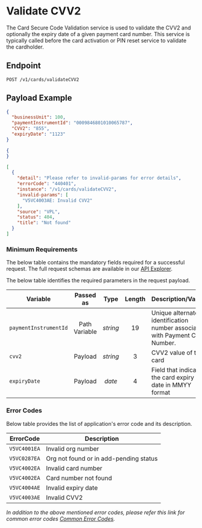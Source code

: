 # Validate CVV2

The Card Secure Code Validation service is used to validate the CVV2  and optionally the expiry date of a given payment card number. This service is typically called before the card activation or PIN reset service to validate the cardholder.

## Endpoint

`POST /v1/cards/validateCVV2`

## Payload Example

<!--
type: tab
titles: Request, Response, Error
-->

```json
{
  "businessUnit": 100,
  "paymentInstrumentId": "0009846801010065787",
  "CVV2": "855",
  "expiryDate": "1123"
}

```

<!--
type: tab
--> 

```json
{
}
```

<!--
type: tab
--> 

```json
[
  {
    "detail": "Please refer to invalid-params for error details",
    "errorCode": "440401",
    "instance": "/v1/cards/validateCVV2",
    "invalid-params": [
      "V5VC4003AE: Invalid CVV2"
    ],
    "source": "VPL",
    "status": 404,
    "title": "Not found"
  }
]
```

<!-- type: tab-end -->

### Minimum Requirements

The below table contains the mandatory fields required for a successful request. The full request schemas are available in our [API Explorer](../api/?type=post&path=/v1/cards/validateCVV2).

The below table identifies the required parameters in the request payload.

| Variable | Passed as | Type | Length | Description/Values |
| -------- | :-------: | :--: | :------------: | ------------------ |
| `paymentInstrumentId` | Path Variable | *string* | 19 | Unique alternate identification number associated with Payment Card Number. | 
| `cvv2` | Payload | *string* | 3 | CVV2 value of the card |
| `expiryDate` | Payload | *date* | 4 | Field that indicates the card expiry date in MMYY format | 

### Error Codes 

Below table provides the list of application's error code and its description.

| ErrorCode |  Description |
| --------  | ------------------ |
|`V5VC4001EA` | Invalid org number |
|`V5VC0287EA` | Org not found or in add-pending status |
|`V5VC4002EA` | Invalid card number |
|`V5VC4002EA` | Card number not found |
|`V5VC4004AE` | Invalid expiry date |
|`V5VC4003AE` | Invalid CVV2 | 

*In addition to the above mentioned error codes, please refer this link for common error codes [Common Error Codes](?path=docs/Common_Error_Code.md).*
